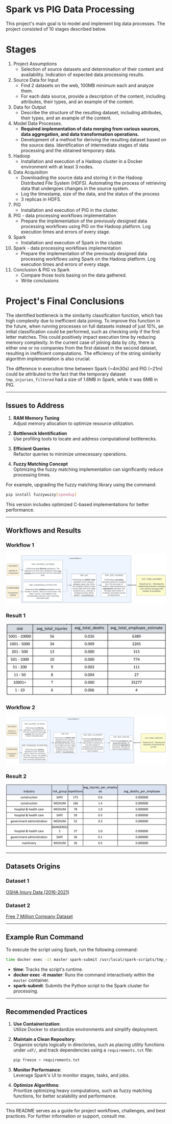 # Spark vs PIG Data Processing

This project's main goal is to model and implement big data processes. The project consisted of 10 stages described below.

# Stages
1. Project Assumptions
    - Selection of source datasets and determination of their content and availability. Indication of expected data processing results.
2. Source Data for Input
    - Find 2 datasets on the web, 100MB minimum each and analyze them.
    - For each data source, provide a description of the content, including attributes, their types, and an example of the content.
3. Data for Output
    - Describe the structure of the resulting dataset, including attributes, their types, and an example of the content.
4. Model Data Processes.
    - **Required implementation of data merging from various sources, data aggregation, and data transformation operations.**
    - Development of a method for deriving the resulting dataset based on the source data. Identification of intermediate stages of data processing and the obtained temporary data.
5. Hadoop
    - Installation and execution of a Hadoop cluster in a Docker environment with at least 3 nodes.
6. Data Acquisition
    - Downloading the source data and storing it in the Hadoop Distributed File System (HDFS). Automating the process of retrieving data that undergoes changes in the source system.
    - Log the timestamp, size of the data, and the status of the process
    - 3 replicas in HDFS.
7. PIG
    - Installation and execution of PIG in the cluster.
8. PIG - data processing workflows implementation
    - Prepare the implementation of the previously designed data processing workflows using PIG on the Hadoop platform. Log execution times and errors of every stage.
9. Spark
    - Installation and execution of Spark in the cluster.
10. Spark - data processing workflows implementation
    - Prepare the implementation of the previously designed data processing workflows using Spark on the Hadoop platform. Log execution times and errors of every stage.
11. Conclusion & PIG vs Spark
    - Compare those tools basing on the data gathered.
    - Write conclusions

# Project's Final Conclusions
The identified bottleneck is the similarity classification function, which has high complexity due to inefficient data joining. To improve this function in the future, when running processes on full datasets instead of just 10%, an initial classification could be performed, such as checking only if the first letter matches. This could positively impact execution time by reducing memory complexity. In the current case of joining data by city, there is either one or no companies from the first dataset in the second dataset, resulting in inefficient computations. The efficiency of the string similarity algorithm implementation is also crucial.

The difference in execution time between Spark (~4m30s) and PIG (~21m) could be attributed to the fact that the temporary dataset `tmp_injuries_filtered` had a size of 1.6MB in Spark, while it was 6MB in PIG.

---

## Issues to Address
1. **RAM Memory Tuning**  
   Adjust memory allocation to optimize resource utilization.

2. **Bottleneck Identification**  
   Use profiling tools to locate and address computational bottlenecks.

3. **Efficient Queries**  
   Refactor queries to minimize unnecessary operations.

4. **Fuzzy Matching Concept**  
   Optimizing the fuzzy matching implementation can significantly reduce processing times.

For example, upgrading the fuzzy matching library using the command:
```bash
pip install fuzzywuzzy[speedup]
```
This version includes optimized C-based implementations for better performance.

---

## Workflows and Results
### Workflow 1
![Workflow 1](./egress/p1-workflow.png "Workflow 1 Description")

### Result 1
![Result 1](./egress/p1-result.png?raw=true "Result 1 Description")

### Workflow 2
![Workflow 2](./egress/p2-workflow.png?raw=true "Workflow 2 Description")

### Result 2
![Result 2](./egress/p2-result-top10.png?raw=true "Result 2 Top 10")

---

## Datasets Origins
### Dataset 1
[OSHA Injury Data (2016-2021)](https://www.kaggle.com/datasets/robikscube/osha-injury-data-20162021)

### Dataset 2
[Free 7 Million Company Dataset](https://www.kaggle.com/datasets/peopledatalabssf/free-7-million-company-dataset)

---

## Example Run Command
To execute the script using Spark, run the following command:
```bash
time docker exec -it master spark-submit /usr/local/spark-scripts/tmp_companies_extracted.py
```
- **time**: Tracks the script's runtime.
- **docker exec -it master**: Runs the command interactively within the `master` container.
- **spark-submit**: Submits the Python script to the Spark cluster for processing.

---

## Recommended Practices
1. **Use Containerization**:  
   Utilize Docker to standardize environments and simplify deployment.

2. **Maintain a Clean Repository**:  
   Organize scripts logically in directories, such as placing utility functions under `udf/`, and track dependencies using a `requirements.txt` file:
   ```bash
   pip freeze > requirements.txt
   ```

3. **Monitor Performance**:  
   Leverage Spark's UI to monitor stages, tasks, and jobs.

4. **Optimize Algorithms**:  
   Prioritize optimizing heavy computations, such as fuzzy matching functions, for better scalability and performance.

---

This README serves as a guide for project workflows, challenges, and best practices. For further information or support, consult me.